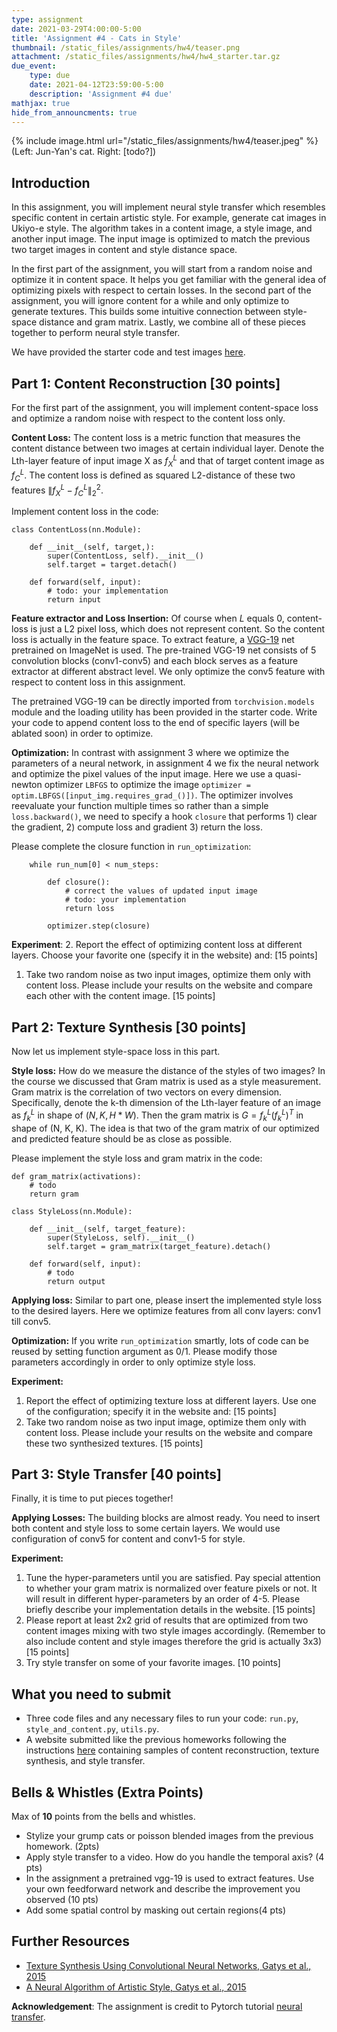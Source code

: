 ```yaml
---
type: assignment
date: 2021-03-29T4:00:00-5:00
title: 'Assignment #4 - Cats in Style'
thumbnail: /static_files/assignments/hw4/teaser.png
attachment: /static_files/assignments/hw4/hw4_starter.tar.gz
due_event:
    type: due
    date: 2021-04-12T23:59:00-5:00
    description: 'Assignment #4 due'
mathjax: true
hide_from_announcments: true
---
```



{% include image.html url="/static_files/assignments/hw4/teaser.jpeg" %}
(Left: Jun-Yan's cat. Right: [todo?])

## Introduction
In this assignment, you will implement neural style transfer which resembles specific content in certain artistic style. For example, generate cat images in Ukiyo-e style. The algorithm takes in a content image, a style image, and another input image. The input image is optimized to match the previous two target images in content and style distance space. 

In the first part of the assignment, you will start from a random noise and optimize it in content space. It helps you get familiar with the general idea of optimizing pixels with respect to certain losses.  In the second part of the assignment, you will ignore content for a while and only optimize to generate textures. This builds some intuitive connection between style-space distance and gram matrix.  Lastly, we combine all of these pieces together to perform neural style transfer.   

We have provided the starter code and test images [here](/static_files/assignments/hw4/hw4_starter.tar.gz). 

## Part 1: Content Reconstruction [30 points]
For the first part of the assignment, you will implement content-space loss and optimize a random noise with respect to the content loss only.


__Content Loss:__ The content loss is a metric function that measures the content distance between two images at certain individual layer. Denote the Lth-layer feature of input image X as $f_X^L$ and that of target content image as $f_C^L$. The content loss is defined as squared L2-distance of these two features $\|f_X^L - f_C^L\|^2_2$.

Implement content loss in the code:
```angular2html
class ContentLoss(nn.Module):

    def __init__(self, target,):
        super(ContentLoss, self).__init__()
        self.target = target.detach()

    def forward(self, input):
        # todo: your implementation
        return input
```

__Feature extractor and Loss Insertion:__ Of course when $L$ equals 0, content-loss is just a L2 pixel loss, which does not represent content. So the content loss is actually in the feature space. To extract feature, a [VGG-19]() net pretrained on ImageNet is used. The pre-trained VGG-19 net consists of 5 convolution blocks (conv1-conv5) and each block serves as a feature extractor at different abstract level. We only optimize the conv5 feature with respect to content loss in this assignment. 

The pretrained VGG-19 can be directly imported from `torchvision.models` module and the loading utility has been provided in the starter code. Write your code to append content loss to the end of specific layers (will be ablated soon) in order to optimize.  

__Optimization:__ In contrast with assignment 3 where we optimize the parameters of a neural network, in assignment 4 we fix the neural network and optimize the pixel values of the input image. Here we use a quasi-newton optimizer `LBFGS` to optimize the image `optimizer = optim.LBFGS([input_img.requires_grad_()])`. The optimizer involves reevaluate your function multiple times so rather than a simple `loss.backward()`, we need to specify a hook  `closure` that performs 1) clear the gradient, 2) compute loss and gradient 3) return the loss.

Please complete the closure function in `run_optimization`:
```angular2html
    while run_num[0] < num_steps:

        def closure():
            # correct the values of updated input image
            # todo: your implementation
            return loss

        optimizer.step(closure)
```

__Experiment__: 
2. Report the effect of optimizing content loss at different layers. Choose your favorite one (specify it in the website) and: [15 points]
1. Take two random noise as two input images, optimize them only with content loss. Please include your results on the website and compare each other with the content image. [15 points]

## Part 2: Texture Synthesis [30 points]
Now let us implement style-space loss in this part. 

__Style loss:__ How do we measure the distance of the styles of two images? In the course we discussed that Gram matrix is used as a style measurement. Gram matrix is the correlation of two vectors on every dimension. Specifically, denote the k-th dimension of the Lth-layer feature of an image as $f^L_k$ in shape of $(N, K, H*W)$. Then the gram matrix is $G = f^L_k (f^L_k)^T$ in shape of (N, K, K).  The idea is that two of the gram matrix of our optimized and predicted feature should be as close as possible.  

Please implement the style loss and gram matrix in the code:
```angular2html
def gram_matrix(activations):
    # todo
    return gram 

class StyleLoss(nn.Module):

    def __init__(self, target_feature):
        super(StyleLoss, self).__init__()
        self.target = gram_matrix(target_feature).detach()

    def forward(self, input):
        # todo
        return output
```

__Applying loss:__ Similar to part one, please insert the implemented style loss to the desired layers. Here we optimize features from all conv layers: conv1 till conv5.  

__Optimization:__ If you write `run_optimization` smartly, lots of code can be reused by setting function argument as 0/1.  Please modify those parameters accordingly in order to only optimize style loss.  

__Experiment:__
1. Report the effect of optimizing texture loss at different layers. Use one of the configuration; specify it in the website and: [15 points]
1. Take two random noise as two input image, optimize them only with content loss. Please include your results on the website and compare these two synthesized textures. [15 points]

## Part 3: Style Transfer [40 points]
Finally, it is time to put pieces together!

__Applying Losses:__ The building blocks are almost ready. You need to insert both content and style loss to some certain layers. We would use configuration of conv5 for content and conv1-5 for style. 

__Experiment:__
1. Tune the hyper-parameters until you are satisfied. Pay special attention to whether your gram matrix is normalized over feature pixels or not. It will result in different hyper-parameters by an order of 4-5. Please briefly describe your implementation details in the website.  [15 points]
2. Please report at least 2x2 grid of results that are optimized from two content images mixing with two style images accordingly. (Remember to also include content and style images therefore the grid is actually 3x3) [15 points]
3. Try style transfer on some of your favorite images. [10 points] 

## What you need to submit
* Three code files and any necessary files to run your code: `run.py`, `style_and_content.py`, `utils.py`.
* A website submitted like the previous homeworks following the instructions [here](/assignments/hw0/) containing samples of content reconstruction, texture synthesis, and style transfer.


## Bells & Whistles (Extra Points)
Max of **10** points from the bells and whistles.
- Stylize your grump cats or poisson blended images from the previous homework. (2pts)
- Apply style transfer to a video. How do you handle the temporal axis? (4 pts)
- In the assignment a pretrained vgg-19 is used to extract features. Use your own feedforward network and describe the improvement you observed (10 pts)
- Add some spatial control by masking out certain regions(4 pts)


## Further Resources
- [Texture Synthesis Using Convolutional Neural
  Networks, Gatys et al., 2015](https://arxiv.org/pdf/1505.07376.pdf)
- [A Neural Algorithm of Artistic Style, Gatys et al., 2015
  ](https://arxiv.org/pdf/1508.06576.pdf)  

__Acknowledgement__:
The assignment is credit to Pytorch tutorial [neural transfer](https://pytorch.org/tutorials/advanced/neural_style_tutorial.html).
